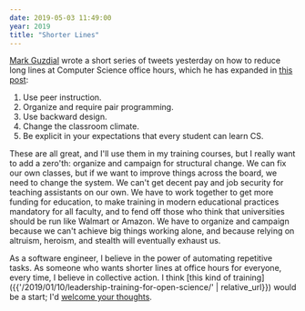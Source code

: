 ```yaml
---
date: 2019-05-03 11:49:00
year: 2019
title: "Shorter Lines"
---
```


[Mark Guzdial](https://www.si.umich.edu/people/mark-guzdial)
wrote a short series of tweets yesterday
on how to reduce long lines at Computer Science office hours,
which he has expanded in [this post](https://cacm.acm.org/blogs/blog-cacm/236593-how-to-reduce-long-lines-at-cs-office-hours-in-five-tweets/fulltext):

1.  Use peer instruction.
2.  Organize and require pair programming.
3.  Use backward design.
4.  Change the classroom climate.
5.  Be explicit in your expectations that every student can learn CS.

These are all great,
and I'll use them in my training courses,
but I really want to add a zero'th:
organize and campaign for structural change.
We can fix our own classes,
but if we want to improve things across the board,
we need to change the system.
We can't get decent pay and job security for teaching assistants on our own.
We have to work together to get more funding for education,
to make training in modern educational practices mandatory for all faculty,
and to fend off those who think that universities should be run like Walmart or Amazon.
We have to organize and campaign because we can't achieve big things working alone,
and because relying on altruism, heroism, and stealth will eventually exhaust us.

As a software engineer, I believe in the power of automating repetitive tasks.
As someone who wants shorter lines at office hours for everyone,
every time,
I believe in collective action.
I think [this kind of training]({{'/2019/01/10/leadership-training-for-open-science/' | relative_url}}) would be a start;
I'd [welcome your thoughts](mailto:{{site.author.email}}).
